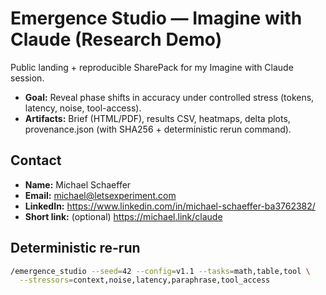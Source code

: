 # Emergence Studio — Imagine with Claude (Research Demo)

Public landing + reproducible SharePack for my Imagine with Claude session.

- **Goal:** Reveal phase shifts in accuracy under controlled stress (tokens, latency, noise, tool-access).
- **Artifacts:** Brief (HTML/PDF), results CSV, heatmaps, delta plots, provenance.json (with SHA256 + deterministic rerun command).

## Contact

- **Name:** Michael Schaeffer
- **Email:** michael@letsexperiment.com
- **LinkedIn:** https://www.linkedin.com/in/michael-schaeffer-ba3762382/
- **Short link:** (optional) https://michael.link/claude

## Deterministic re-run

```bash
/emergence_studio --seed=42 --config=v1.1 --tasks=math,table,tool \
  --stressors=context,noise,latency,paraphrase,tool_access
```
